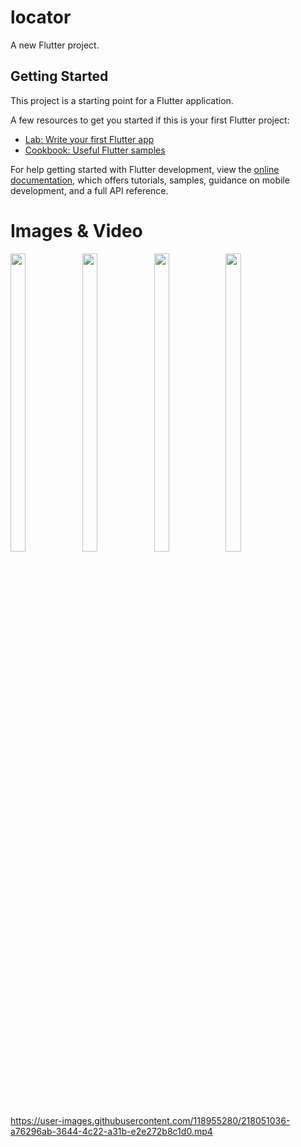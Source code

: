 # locator

A new Flutter project.

## Getting Started

This project is a starting point for a Flutter application.

A few resources to get you started if this is your first Flutter project:

- [Lab: Write your first Flutter app](https://docs.flutter.dev/get-started/codelab)
- [Cookbook: Useful Flutter samples](https://docs.flutter.dev/cookbook)

For help getting started with Flutter development, view the
[online documentation](https://docs.flutter.dev/), which offers tutorials,
samples, guidance on mobile development, and a full API reference.

# Images & Video
<p float="center">

<img src="https://user-images.githubusercontent.com/118955280/218016515-24316492-d44a-436e-9c44-540611333c87.png" width=22% height=35%>
<img src="https://user-images.githubusercontent.com/118955280/218016525-c0ffd947-45d3-41e0-ad02-2b27045c6499.png" width=22% height=35%>
<img src="https://user-images.githubusercontent.com/118955280/218016517-6fa38a2b-be77-45bb-a88b-d05ee067106c.png" width=22% height=35%>
<img src="https://user-images.githubusercontent.com/118955280/218016509-a35bd068-02a9-4a8e-b4b6-8f63e402e0a7.png" width=22% height=35%>


https://user-images.githubusercontent.com/118955280/218051036-a76296ab-3644-4c22-a31b-e2e272b8c1d0.mp4


</p>
